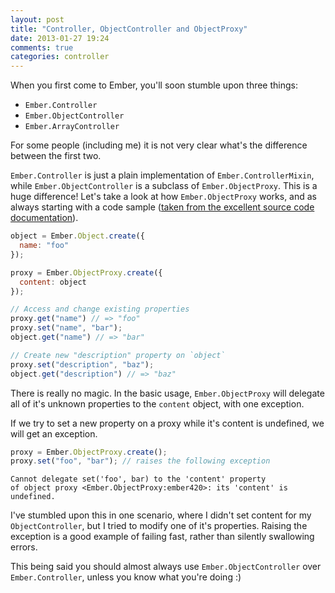 ```yaml
---
layout: post
title: "Controller, ObjectController and ObjectProxy"
date: 2013-01-27 19:24
comments: true
categories: controller
---
```


When you first come to Ember, you'll soon stumble upon three things:

- `Ember.Controller`
- `Ember.ObjectController`
- `Ember.ArrayController`

For some people (including me) it is not very clear what's the
difference between the first two.

`Ember.Controller` is just a plain implementation of
`Ember.ControllerMixin`, while `Ember.ObjectController` is a subclass of
`Ember.ObjectProxy`. This is a huge difference! Let's take a look at how
`Ember.ObjectProxy` works, and as always starting with a code sample
([taken from the excellent source code documentation](https://github.com/emberjs/ember.js/blob/master/packages/ember-runtime/lib/system/object_proxy.js#L35-L50)).

```javascript
object = Ember.Object.create({
  name: "foo"
});

proxy = Ember.ObjectProxy.create({
  content: object
});

// Access and change existing properties
proxy.get("name") // => "foo"
proxy.set("name", "bar");
object.get("name") // => "bar"

// Create new "description" property on `object`
proxy.set("description", "baz");
object.get("description") // => "baz"
```

There is really no magic. In the basic usage, `Ember.ObjectProxy` will
delegate all of it's unknown properties to the `content` object, with
one exception.

If we try to set a new property on a proxy while it's content is
undefined, we will get an exception.

```javascript
proxy = Ember.ObjectProxy.create();
proxy.set("foo", "bar"); // raises the following exception
```

```
Cannot delegate set('foo', bar) to the 'content' property
of object proxy <Ember.ObjectProxy:ember420>: its 'content' is undefined.
```

I've stumbled upon this in one scenario, where I didn't set content for
my `ObjectController`, but I tried to modify one of it's properties.
Raising the exception is a good example of failing fast, rather than
silently swallowing errors.

This being said you should almost always use `Ember.ObjectController`
over `Ember.Controller`, unless you know what you're doing :)

